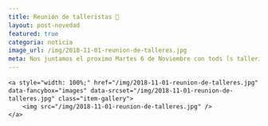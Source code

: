 ```yaml
---
title: Reunión de talleristas 💬
layout: post-novedad
featured: true
categoria: noticia
image_url: /img/2018-11-01-reunion-de-talleres.jpg
meta: Nos juntamos el proximo Martes 6 de Noviembre con tods ls talleristas para intercambiar, organizar y seguir proponiendo.
---
```




<div style="position: relative;">
	<div class="gallery col-3">

	<a style="width: 100%;" href="/img/2018-11-01-reunion-de-talleres.jpg" data-fancybox="images" data-srcset="/img/2018-11-01-reunion-de-talleres.jpg" class="item-gallery">
		<img src="/img/2018-11-01-reunion-de-talleres.jpg" />
	</a>

</div>
</div>

